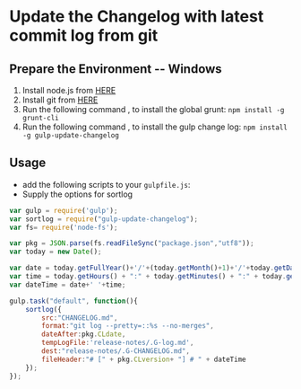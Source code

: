 # Update the Changelog with latest commit log from git

## Prepare the Environment -- Windows
1. Install node.js from [HERE](https://nodejs.org/en/download)
2. Install git from [HERE](https://git-scm.com/downloads)
3. Run the following command , to install the global grunt:
```npm install -g grunt-cli```
4. Run the following command , to install the gulp change log:
```npm install -g gulp-update-changelog```

## Usage
- add the following scripts to your `gulpfile.js`:
- Supply the options for sortlog
```javascript
var gulp = require('gulp');
var sortlog = require("gulp-update-changelog");
var fs= require('node-fs');

var pkg = JSON.parse(fs.readFileSync("package.json","utf8"));
var today = new Date();

var date = today.getFullYear()+'/'+(today.getMonth()+1)+'/'+today.getDate();
var time = today.getHours() + ":" + today.getMinutes() + ":" + today.getSeconds();
var dateTime = date+' '+time;

gulp.task("default", function(){
    sortlog({
        src:"CHANGELOG.md",
        format:"git log --pretty=::%s --no-merges",
        dateAfter:pkg.CLdate,
        tempLogFile:'release-notes/.G-log.md',
        dest:"release-notes/.G-CHANGELOG.md",
        fileHeader:"# [" + pkg.CLversion+ "] # " + dateTime
    });
});
```